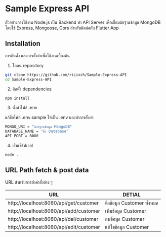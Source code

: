 # Sample Express API

ตัวอย่างการใช้งาน Node.js เป็น Backend ทำ API Server เพื่อเชื่อมต่อฐานข้อมูล MongoDB โดยใช้ Express, Mongoose, Cors สำหรับติดต่อกับ Flutter App

## Installation

การติดตั้ง และการตั้งค่าเพื่อใช้งานเบื้องต้น

1. โคลน repository

```bash
git clone https://github.com/riiixch/Sample-Express-API
cd Sample-Express-API
```

2. ติดตั้ง dependencies

```bash
npm install
```

3. ตั้งค่าไฟล์ .env

แก้ชื่อไฟล์ .env.sample ให้เป็น .env และทำการตั้งค่า

```bash
MONGO_URI = "ลิงค์ฐานข้อมูล MongoDB"
DATABASE_NAME = "ชื่อ Database"
API_PORT = 8080
```

4. เริ่มเซิร์ฟเวอร์

```bash
node .
```
## URL Path fetch & post data

URL สำหรับการส่งคำสั่งต่าง ๆ

| URL | DETIAL |
| ------ | ------ |
| http://localhost:8080/api/get/customer | ดึงข้อมูล Customer ทั้งหมด |
| http://localhost:8080/api/add/customer | เพิ่มข้อมูล Customer |
| http://localhost:8080/api/del/customer | ลบข้อมูล Customer |
| http://localhost:8080/api/edit/customer | แก้ไขข้อมูล Customer |